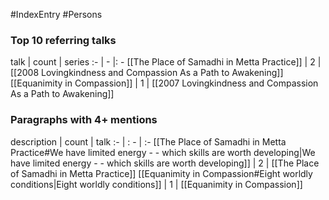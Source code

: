 #IndexEntry #Persons

### Top 10 referring talks
talk | count | series
:- | - |: -
[[The Place of Samadhi in Metta Practice]] | 2 | [[2008 Lovingkindness and Compassion As a Path to Awakening]]
[[Equanimity in Compassion]] | 1 | [[2007 Lovingkindness and Compassion As a Path to Awakening]]

### Paragraphs with 4+ mentions
description | count | talk
:- | : - | :-
[[The Place of Samadhi in Metta Practice#We have limited energy - - which skills are worth developing\|We have limited energy - - which skills are worth developing]] | 2 | [[The Place of Samadhi in Metta Practice]]
[[Equanimity in Compassion#Eight worldly conditions\|Eight worldly conditions]] | 1 | [[Equanimity in Compassion]]

